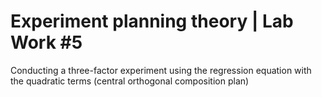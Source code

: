 # Experiment planning theory | Lab Work #5
Conducting a three-factor experiment using the regression equation with the quadratic terms (central orthogonal composition plan)